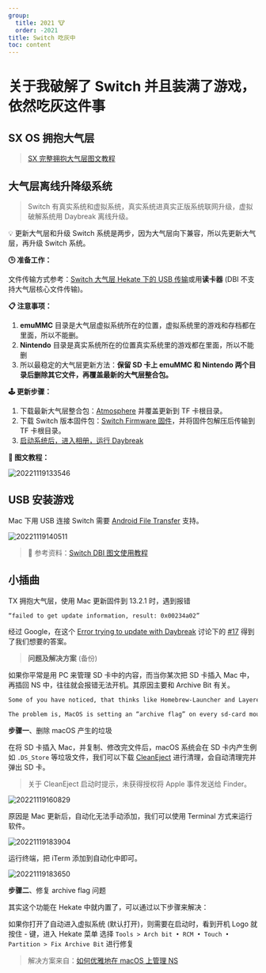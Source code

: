 ```yaml
---
group:
  title: 2021 🐮
  order: -2021
title: Switch 吃灰中
toc: content
---
```


# 关于我破解了 Switch 并且装满了游戏，依然吃灰这件事

## SX OS 拥抱大气层

> [SX 完整拥抱大气层图文教程](https://shipengliang.com/games/sx-%e5%ae%8c%e6%95%b4%e6%8b%a5%e6%8a%b1%e5%a4%a7%e6%b0%94%e5%b1%82-%e5%9b%be%e6%96%87%e6%95%99%e7%a8%8b.html)

## 大气层离线升降级系统

> Switch 有真实系统和虚拟系统，真实系统进真实正版系统联网升级，虚拟破解系统用 Daybreak 离线升级。

💡 更新大气层和升级 Switch 系统是两步，因为大气层向下兼容，所以先更新大气层，再升级 Switch 系统。

**🕒 准备工作：**

文件传输方式参考：[Switch 大气层 Hekate 下的 USB 传输](https://shipengliang.com/games/switch-%e5%a4%a7%e6%b0%94%e5%b1%82-hekate%e4%b8%8b%e7%9a%84usb%e4%bc%a0%e8%be%93.html)或用**读卡器** (DBI 不支持大气层核心文件传输)。

**📋 注意事项：**

1. **emuMMC** 目录是大气层虚拟系统所在的位置，虚拟系统里的游戏和存档都在里面，所以不能删。
2. **Nintendo** 目录是真实系统所在的位置真实系统里的游戏都在里面，所以不能删
3. 所以最稳定的大气层更新方法：**保留 SD 卡上 emuMMC 和 Nintendo 两个目录后删除其它文件，再覆盖最新的大气层整合包。**

**🕹️ 更新步骤：**

1. 下载最新大气层整合包：[Atmosphere](https://github.com/AK478BB/AK-Atmosphere/releases) 并覆盖更新到 TF 卡根目录。
2. 下载 Switch 版本固件包：[Switch Firmware 固件](https://github.com/THZoria/NX_Firmware/releases)，并将固件包解压后传输到 TF 卡根目录。
3. [启动系统后，进入相册，运行 Daybreak](https://shipengliang.com/games/switch-%e5%a4%a7%e6%b0%94%e5%b1%82-atmosphere-%e5%a6%82%e4%bd%95%e7%a6%bb%e7%ba%bf%e5%8d%87%e7%ba%a7%e7%b3%bb%e7%bb%9f.html)

**🚗 图文教程：**

![20221119133546](https://raw.githubusercontent.com/chuenwei0129/my-picgo-repo/master/mac/20221119133546.png)

## USB 安装游戏

Mac 下用 USB 连接 Switch 需要 [Android File Transfer](https://www.android.com/filetransfer/) 支持。

![20221119140511](https://raw.githubusercontent.com/chuenwei0129/my-picgo-repo/master/mac/20221119140511.png)

> 💾 参考资料：[Switch DBI 图文使用教程](https://shipengliang.com/games/switch-dbi-%e5%9b%be%e6%96%87%e4%bd%bf%e7%94%a8%e6%95%99%e7%a8%8b.html)

## 小插曲

TX 拥抱大气层，使用 Mac 更新固件到 13.2.1 时，遇到报错

```sh
“failed to get update information, result: 0x00234a02”
```

经过 Google，在这个 [Error trying to update with Daybreak](https://gbatemp.net/threads/error-trying-to-update-with-daybreak.579036/) 讨论下的 [#17](https://gbatemp.net/threads/error-trying-to-update-with-daybreak.579036/#post-9299632) 得到了我们想要的答案。

> **问题及解决方案** (备份)

如果你平常是用 PC 来管理 SD 卡中的内容，而当你某次把 SD 卡插入 Mac 中，再插回 NS 中，往往就会报错无法开机。其原因主要和 Archive Bit 有关。

```sh
Some of you have noticed, that thinks like Homebrew-Launcher and LayeredFS-Injects aren’t working as expected when using MacOS for SD-Card-Management.

The problem is, MacOS is setting an “archive flag” on every sd-card mounted and the switch won’t read that folders.
```

**步骤一**、删除 macOS 产生的垃圾

在将 SD 卡插入 Mac，并复制、修改完文件后，macOS 系统会在 SD 卡内产生例如 `.DS_Store` 等垃圾文件，我们可以下载 [CleanEject](https://www.javawa.nl/cleaneject_en.html) 进行清理，会自动清理完并弹出 SD 卡。

> 关于 CleanEject 启动时提示，未获得授权将 Apple 事件发送给 Finder。

![20221119160829](https://raw.githubusercontent.com/chuenwei0129/my-picgo-repo/master/mac/20221119160829.png)

原因是 Mac 更新后，自动化无法手动添加，我们可以使用 Terminal 方式来运行软件。

![20221119183904](https://raw.githubusercontent.com/chuenwei0129/my-picgo-repo/master/mac/20221119183904.png)

运行终端，把 iTerm 添加到自动化中即可。

![20221119183650](https://raw.githubusercontent.com/chuenwei0129/my-picgo-repo/master/mac/20221119183650.png)

**步骤二**、修复 archive flag 问题

其实这个功能在 Hekate 中就内置了，可以通过以下步骤来解决：

如果你打开了自动进入虚拟系统 (默认打开)，则需要在启动时，看到开机 Logo 就按住 - 键，进入 Hekate 菜单
选择 `Tools > Arch bit • RCM • Touch • Partition > Fix Archive Bit` 进行修复

> 解决方案来自：[如何优雅地在 macOS 上管理 NS](https://blog.dov.moe/posts/52726/)
